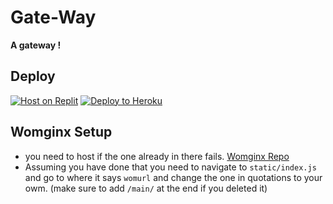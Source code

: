 # Gate-Way
<strong> A gateway !</strong>
## <h2 id="Deploy">Deploy</h2>
<a href="https://replit.com/github/illusionTBA/Luna-proxy" rel="nofollow"><img src="https://raw.githubusercontent.com/BinBashBanana/deploy-buttons/master/buttons/remade/replit.svg" alt="Host on Replit" style="max-width: 100%;"></a>
<a href="https://heroku.com/deploy/?template=https://github.com/illusionTBA/Luna-Proxy" rel="nofollow"><img src="https://raw.githubusercontent.com/BinBashBanana/deploy-buttons/master/buttons/remade/heroku.svg" alt="Deploy to Heroku" style="max-width: 100%;"></a>


## <h2 id="Womginx">Womginx Setup</h2>
- you need to host if the one already in there fails. [Womginx Repo](https://www.google.com)
- Assuming you have done that you need to navigate to `static/index.js` and go to where it says `womurl` and change the one in quotations to your owm. (make sure to add `/main/` at the end if you deleted it)
